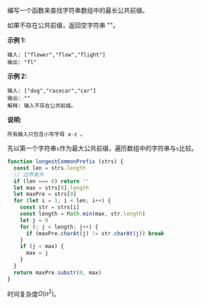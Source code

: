 编写一个函数来查找字符串数组中的最长公共前缀。

如果不存在公共前缀，返回空字符串 ""。

**示例 1:**
```
输入: ["flower","flow","flight"]
输出: "fl"
```

**示例 2:**
```
输入: ["dog","racecar","car"]
输出: ""
解释: 输入不存在公共前缀。
```

**说明:**
```
所有输入只包含小写字母 a-z 。
```

先以第一个字符串`s`作为最大公共前缀，遍历数组中的字符串与`s`比较。

```js
function longestCommonPrefix (strs) {
  const len = strs.length
  // 边界条件
  if (len === 0) return '' 
  let max = strs[0].length
  let maxPre = strs[0]
  for (let i = 1; i < len; i++) {
    const str = strs[i]
    const length = Math.min(max, str.length)
    let j = 0
    for (; j < length; j++) {
      if (maxPre.charAt(j) != str.charAt(j)) break
    }
    if (j < max) {
      max = j
    }
  }
  return maxPre.substr(0, max)
}
```

时间复杂度$O(n^2)$。